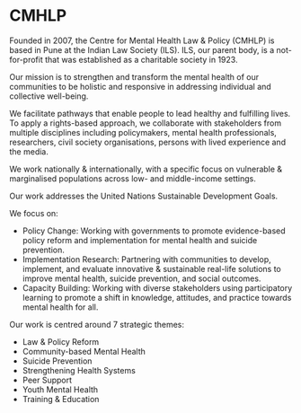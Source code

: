 # CMHLP
Founded in 2007, the Centre for Mental Health Law & Policy (CMHLP) is based in Pune at the Indian Law Society (ILS). 
ILS, our parent body, is a not-for-profit that was established as a charitable society in 1923.

Our mission is to strengthen and transform the mental health of our communities to be holistic and responsive in addressing individual and collective well-being.

We facilitate pathways that enable people to lead healthy and fulfilling lives. To apply a rights-based approach, we collaborate with stakeholders from multiple disciplines including policymakers, mental health professionals, researchers, civil society organisations, persons with lived experience and the media.

We work nationally & internationally, with a specific focus on vulnerable & marginalised populations across low- and middle-income settings.

Our work addresses the United Nations Sustainable Development Goals.

We focus on:
- Policy Change: Working with governments to promote evidence-based policy reform and implementation for mental health and suicide prevention.
- Implementation Research: Partnering with communities to develop, implement, and evaluate innovative & sustainable real-life solutions to improve mental health, suicide prevention, and social outcomes.
- Capacity Building: Working with diverse stakeholders using participatory learning to promote a shift in knowledge, attitudes, and practice towards mental health for all.

Our work is centred around 7 strategic themes:

- Law & Policy Reform
- Community-based Mental Health
- Suicide Prevention
- Strengthening Health Systems
- Peer Support
- Youth Mental Health
- Training & Education


